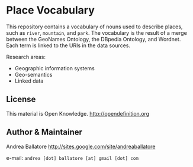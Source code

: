 Place Vocabulary
=============================================

This repository contains a vocabulary of nouns used to describe places, such as `river`, `mountain`, and `park`.
The vocabulary is the result of a merge between the GeoNames Ontology, the DBpedia Ontology, and Wordnet.
Each term is linked to the URIs in the data sources.

Research areas:
* Geographic information systems
* Geo-semantics
* Linked data

License
----------------------
This material is Open Knowledge. <http://opendefinition.org>

Author & Maintainer
----------------------
Andrea Ballatore <http://sites.google.com/site/andreaballatore>

e-mail: `andrea [dot] ballatore [at] gmail [dot] com`